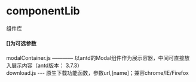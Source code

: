 # componentLib
组件库
#### []为可选参数

####
modalContainer.js    ————  以antd的Modal组件作为展示容器，中间可直接放入展示内容（antd版本： 3.7.3）<br/>
download.js --- 原生下载功能函数，参数url,[name]；兼容chrome/IE/Firefox